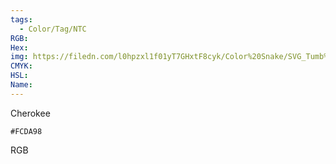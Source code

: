 ```yaml
---
tags:
  - Color/Tag/NTC
RGB:
Hex:
img: https://filedn.com/l0hpzxl1f01yT7GHxtF8cyk/Color%20Snake/SVG_Tumb%20Mass%20No%20Name/FCDA98.svg
CMYK:
HSL:
Name:
---
```

Cherokee
```palette
#FCDA98
```
RGB
